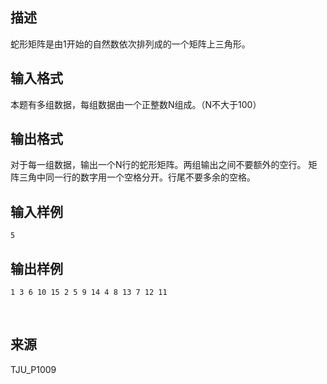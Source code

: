 ## 描述

蛇形矩阵是由1开始的自然数依次排列成的一个矩阵上三角形。

## 输入格式

本题有多组数据，每组数据由一个正整数N组成。（N不大于100）

## 输出格式

对于每一组数据，输出一个N行的蛇形矩阵。两组输出之间不要额外的空行。 矩阵三角中同一行的数字用一个空格分开。行尾不要多余的空格。

## 输入样例

```plaintext
5
```

## 输出样例

```plaintext
1 3 6 10 15 2 5 9 14 4 8 13 7 12 11
```



 

## 来源

TJU_P1009

